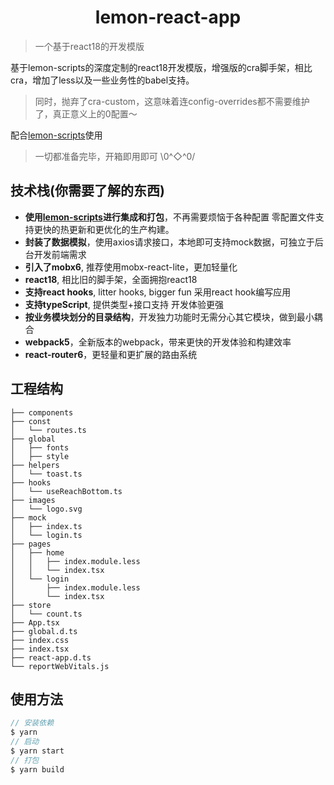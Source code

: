 
<h1 align="center">lemon-react-app</h1>

> 一个基于react18的开发模版

基于lemon-scripts的深度定制的react18开发模版，增强版的cra脚手架，相比cra，增加了less以及一些业务性的babel支持。
> 同时，抛弃了cra-custom，这意味着连config-overrides都不需要维护了，真正意义上的0配置～

配合[lemon-scripts](https://github.com/lemondreamtobe/lemon-scripts)使用
> 一切都准备完毕，开箱即用即可 \0^◇^0/

## 技术栈(你需要了解的东西)
- **使用[lemon-scripts](https://github.com/lemondreamtobe/lemon-scripts)进行集成和打包**，不再需要烦恼于各种配置 零配置文件支持更快的热更新和更优化的生产构建。
- **封装了数据模拟**，使用axios请求接口，本地即可支持mock数据，可独立于后台开发前端需求
- **引入了mobx6**, 推荐使用mobx-react-lite，更加轻量化
- **react18**, 相比旧的脚手架，全面拥抱react18
- **支持react hooks**, litter hooks, bigger fun 采用react hook编写应用
- **支持typeScript**, 提供类型+接口支持 开发体验更强
- **按业务模块划分的目录结构**，开发独力功能时无需分心其它模块，做到最小耦合
- **webpack5**，全新版本的webpack，带来更快的开发体验和构建效率
- **react-router6**，更轻量和更扩展的路由系统

## 工程结构
```.
├── components
├── const
│   └── routes.ts
├── global
│   ├── fonts
│   ├── style
├── helpers
│   └── toast.ts
├── hooks
│   └── useReachBottom.ts
├── images
│   └── logo.svg
├── mock
│   ├── index.ts
│   └── login.ts
├── pages
│   ├── home
│   │   ├── index.module.less
│   │   └── index.tsx
│   └── login
│       ├── index.module.less
│       └── index.tsx
├── store
│   └── count.ts
├── App.tsx
├── global.d.ts
├── index.css
├── index.tsx
├── react-app.d.ts
└── reportWebVitals.js
```

## 使用方法

``` javascript
// 安装依赖
$ yarn
// 启动
$ yarn start
// 打包
$ yarn build
```


